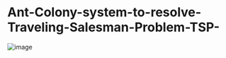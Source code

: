 # Ant-Colony-system-to-resolve-Traveling-Salesman-Problem-TSP-
![image](https://user-images.githubusercontent.com/42654199/193112592-716dd776-03a6-4858-b995-212aadfd402c.png)
